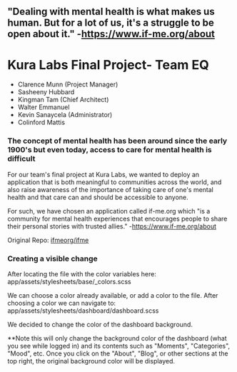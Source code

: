 ## "Dealing with mental health is what makes us human. But for a lot of us, it's a struggle to be open about it." -https://www.if-me.org/about


# Kura Labs Final Project- Team EQ
- Clarence Munn (Project Manager) 
- Sasheeny Hubbard
- Kingman Tam (Chief Architect)
- Walter Emmanuel
- Kevin Sanaycela (Administrator)
- Colinford Mattis

### The concept of mental health has been around since the early 1900's but even today, access to care for mental health is difficult
For our team's final project at Kura Labs, we wanted to deploy an application that is both meaningful to communities across the world, and also raise awareness of the importance of taking care of one's mental health and that care can and should be accessible to anyone.

For such, we have chosen an application called if-me.org which "is a community for mental health experiences that encourages people to share their personal stories with trusted allies." -https://www.if-me.org/about

Original Repo: [ifmeorg/ifme](https://github.com/ifmeorg/ifme)

### Creating a visible change
After locating the file with the color variables here:
app/assets/stylesheets/base/_colors.scss

We can choose a color already available, or add a color to the file. After choosing a color we can navigate to:
app/assets/stylesheets/dashboard/dashboard.scss

We decided to change the color of the dashboard background.

**Note this will only change the background color of the dashboard (what you see while logged in) and its contents such as "Moments", "Categories", "Mood", etc. Once you click on the "About", "Blog", or other sections at the top right, the original background color will be displayed.


